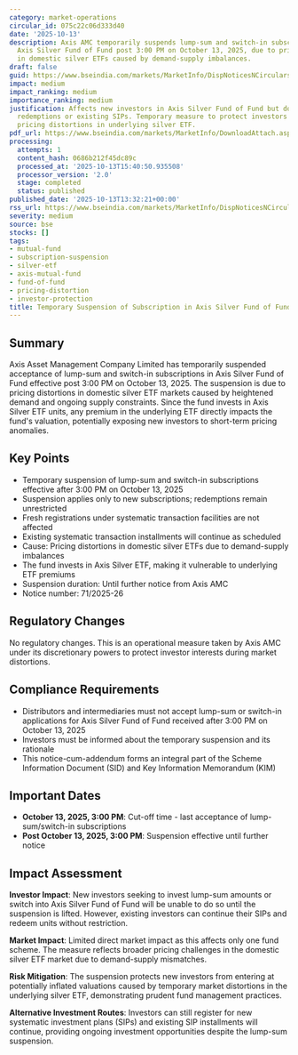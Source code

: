 ```yaml
---
category: market-operations
circular_id: 075c22c06d333d40
date: '2025-10-13'
description: Axis AMC temporarily suspends lump-sum and switch-in subscriptions in
  Axis Silver Fund of Fund post 3:00 PM on October 13, 2025, due to pricing distortions
  in domestic silver ETFs caused by demand-supply imbalances.
draft: false
guid: https://www.bseindia.com/markets/MarketInfo/DispNoticesNCirculars.aspx?Noticeid={747D7A58-9D42-4AB5-907E-D79AA0ADBAB5}&noticeno=20251013-27&dt=10/13/2025&icount=27&totcount=62&flag=0
impact: medium
impact_ranking: medium
importance_ranking: medium
justification: Affects new investors in Axis Silver Fund of Fund but does not restrict
  redemptions or existing SIPs. Temporary measure to protect investors from short-term
  pricing distortions in underlying silver ETF.
pdf_url: https://www.bseindia.com/markets/MarketInfo/DownloadAttach.aspx?id=20251013-27&attachedId=78f4791e-1d45-445f-92e9-698b2604a600
processing:
  attempts: 1
  content_hash: 0686b212f45dc89c
  processed_at: '2025-10-13T15:40:50.935508'
  processor_version: '2.0'
  stage: completed
  status: published
published_date: '2025-10-13T13:32:21+00:00'
rss_url: https://www.bseindia.com/markets/MarketInfo/DispNoticesNCirculars.aspx?Noticeid={747D7A58-9D42-4AB5-907E-D79AA0ADBAB5}&noticeno=20251013-27&dt=10/13/2025&icount=27&totcount=62&flag=0
severity: medium
source: bse
stocks: []
tags:
- mutual-fund
- subscription-suspension
- silver-etf
- axis-mutual-fund
- fund-of-fund
- pricing-distortion
- investor-protection
title: Temporary Suspension of Subscription in Axis Silver Fund of Fund
---
```


## Summary

Axis Asset Management Company Limited has temporarily suspended acceptance of lump-sum and switch-in subscriptions in Axis Silver Fund of Fund effective post 3:00 PM on October 13, 2025. The suspension is due to pricing distortions in domestic silver ETF markets caused by heightened demand and ongoing supply constraints. Since the fund invests in Axis Silver ETF units, any premium in the underlying ETF directly impacts the fund's valuation, potentially exposing new investors to short-term pricing anomalies.

## Key Points

- Temporary suspension of lump-sum and switch-in subscriptions effective after 3:00 PM on October 13, 2025
- Suspension applies only to new subscriptions; redemptions remain unrestricted
- Fresh registrations under systematic transaction facilities are not affected
- Existing systematic transaction installments will continue as scheduled
- Cause: Pricing distortions in domestic silver ETFs due to demand-supply imbalances
- The fund invests in Axis Silver ETF, making it vulnerable to underlying ETF premiums
- Suspension duration: Until further notice from Axis AMC
- Notice number: 71/2025-26

## Regulatory Changes

No regulatory changes. This is an operational measure taken by Axis AMC under its discretionary powers to protect investor interests during market distortions.

## Compliance Requirements

- Distributors and intermediaries must not accept lump-sum or switch-in applications for Axis Silver Fund of Fund received after 3:00 PM on October 13, 2025
- Investors must be informed about the temporary suspension and its rationale
- This notice-cum-addendum forms an integral part of the Scheme Information Document (SID) and Key Information Memorandum (KIM)

## Important Dates

- **October 13, 2025, 3:00 PM**: Cut-off time - last acceptance of lump-sum/switch-in subscriptions
- **Post October 13, 2025, 3:00 PM**: Suspension effective until further notice

## Impact Assessment

**Investor Impact**: New investors seeking to invest lump-sum amounts or switch into Axis Silver Fund of Fund will be unable to do so until the suspension is lifted. However, existing investors can continue their SIPs and redeem units without restriction.

**Market Impact**: Limited direct market impact as this affects only one fund scheme. The measure reflects broader pricing challenges in the domestic silver ETF market due to demand-supply mismatches.

**Risk Mitigation**: The suspension protects new investors from entering at potentially inflated valuations caused by temporary market distortions in the underlying silver ETF, demonstrating prudent fund management practices.

**Alternative Investment Routes**: Investors can still register for new systematic investment plans (SIPs) and existing SIP installments will continue, providing ongoing investment opportunities despite the lump-sum suspension.